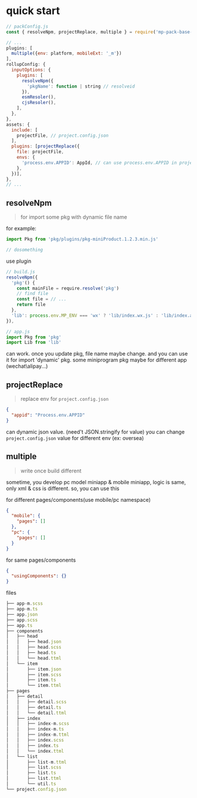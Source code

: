 # quick start

```js
// packConfig.js
const { resolveNpm, projectReplace, multiple } = require('mp-pack-base-plugins');

// ...
plugins: [
  multiple({env: platform, mobileExt: '_m'})
],
rollupConfig: {
  inputOptions: {
    plugins: [
      resolveNpm({
        'pkgName': function | string // resolveid
      }),
      esmResoler(),
      cjsResoler(),
    ],
  },
},
assets: {
  include: [
    projectFile, // project.config.json
  ],
  plugins: [projectReplace({
    file: projectFile,
    envs: {
      'process.env.APPID': AppId, // can use process.env.APPID in project.config.json
    },
  })],
},
// ...
```

## resolveNpm

> for import some pkg with dynamic file name

for example:

```js
import Pkg from 'pkg/plugins/pkg-miniProduct.1.2.3.min.js'

// dosomething
```

use plugin

```js
// build.js
resolveNpm({
  'pkg'() {
    const mainFile = require.resolve('pkg')
    // find file
    const file = // ...
    return file
  },
  'lib': process.env.MP_ENV === 'wx' ? 'lib/index.wx.js' : 'lib/index.alipay.js'
}),

// app.js
import Pkg from 'pkg'
import Lib from 'lib'

```

can work. once you update pkg, file name maybe change.
and you can use it for import 'dynamic' pkg. some miniprogram pkg maybe for different app (wechat\alipay...)

## projectReplace

> replace env for `project.config.json`

```json
{
  "appid": "Process.env.APPID"
}
```

can dynamic json value. (need't JSON.stringify for value)
you can change `project.config.json` value for different env (ex: oversea)

## multiple

> write once build different

sometime, you develop pc model miniapp & mobile miniapp, logic is same, only xml & css is different. so, you can use this

for different pages/components(use mobile/pc namespace)

```json
{
  "mobile": {
    "pages": []
  },
  "pc": {
    "pages": []
  }
}
```

for same pages/components

```json
{
  "usingComponents": {}
}
```

files

```js
├── app-m.scss
├── app-m.ts
├── app.json
├── app.scss
├── app.ts
├── components
│   ├── head
│   │   ├── head.json
│   │   ├── head.scss
│   │   ├── head.ts
│   │   └── head.ttml
│   └── item
│       ├── item.json
│       ├── item.scss
│       ├── item.ts
│       └── item.ttml
├── pages
│   ├── detail
│   │   ├── detail.scss
│   │   ├── detail.ts
│   │   └── detail.ttml
│   ├── index
│   │   ├── index-m.scss
│   │   ├── index-m.ts
│   │   ├── index-m.ttml
│   │   ├── index.scss
│   │   ├── index.ts
│   │   └── index.ttml
│   └── list
│       ├── list-m.ttml
│       ├── list.scss
│       ├── list.ts
│       ├── list.ttml
│       └── util.ts
└── project.config.json
```
